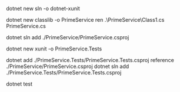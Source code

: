 dotnet new sln -o dotnet-xunit

dotnet new classlib -o PrimeService
ren .\PrimeService\Class1.cs PrimeService.cs

dotnet sln add ./PrimeService/PrimeService.csproj

dotnet new xunit -o PrimeService.Tests

dotnet add ./PrimeService.Tests/PrimeService.Tests.csproj reference ./PrimeService/PrimeService.csproj
dotnet sln add ./PrimeService.Tests/PrimeService.Tests.csproj

dotnet test